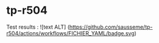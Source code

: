 # tp-r504
Test results : ![text ALT] (https://github.com/sausseme/tp-r504/actions/workflows/FICHIER_YAML/badge.svg)